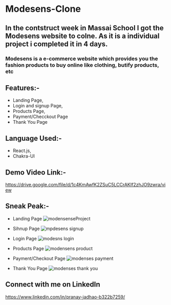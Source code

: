 # Modesens-Clone

## In the contstruct week in Massai School I got the Modesens website to colne. As it is a individual project i completed it in 4 days.

### Modesens is a e-commerce website which provides you the fashion products to buy online like clothing, butify products, etc

## Features:-    
- Landing Page,
- Login and signup Page,
- Products Page,
- Payment/Checckout Page
- Thank You Page


## Language Used:-
- React.js,
- Chakra-UI

## Demo Video Link:-
https://drive.google.com/file/d/1c4KmAwfK2ZSuC5LCCrAKIf2zhJO9zwra/view

## Sneak Peak:-

- Landing Page
![modensenseProject](https://user-images.githubusercontent.com/107978823/207076321-85d24bad-0669-49b4-929f-f65005e7b915.png)


- Sihnup Page
![mpdesens signup](https://user-images.githubusercontent.com/107978823/207076377-cd0c7972-cbd0-44fb-8966-613a586312ab.png)


- Login Page
![modesns login](https://user-images.githubusercontent.com/107978823/207076413-60f79247-9610-4efb-b780-0800cd11937e.png)


- Products Page
![modensens product](https://user-images.githubusercontent.com/107978823/207076448-06fe490d-301b-4f4b-92c3-da2deed41ef3.png)


- Payment/Checkout Page
![modenses payment](https://user-images.githubusercontent.com/107978823/207076591-7f912378-9cff-4653-b284-2fdb09ef4031.png)

- Thank You Page
![modenses thank you](https://user-images.githubusercontent.com/107978823/207076651-6e2135d2-b3b7-4857-9dad-638227c9b741.png)

## Connect with me on LinkedIn
https://www.linkedin.com/in/pranay-jadhao-b322b7259/







